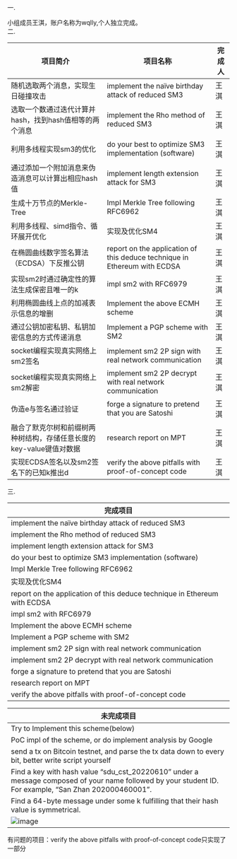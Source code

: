 一.

小组成员王淇，账户名称为wqlly,个人独立完成。  
二.

项目简介	| 项目名称	| 完成人
----------------------------------------------------------------|--------------------------------------------------------------------------------------|-------------
 随机选取两个消息，实现生日碰撞攻击    | implement the naïve birthday attack of reduced SM3 |	王淇
选取一个数通过迭代计算并hash，找到hash值相等的两个消息|   implement the Rho method of reduced SM3	|王淇
利用多线程实现sm3的优化| do your best to optimize SM3 implementation (software)	|王淇
通过添加一个附加消息来伪造消息可以计算出相应hash值| implement length extension attack for SM3	|王淇
生成十万节点的Merkle-Tree	| Impl Merkle Tree following RFC6962  |	王淇
利用多线程、simd指令、循环展开优化 |	实现及优化SM4	| 王淇
在椭圆曲线数字签名算法（ECDSA）下反推公钥	| report on the application of this deduce technique in Ethereum with ECDSA  |	王淇
实现sm2时通过确定性的算法生成保密且唯一的k	| impl sm2 with RFC6979   |	王淇
利用椭圆曲线上点的加减表示信息的增删|Implement the above ECMH scheme  |	王淇
通过公钥加密私钥、私钥加密信息的方式传递消息|Implement a PGP scheme with SM2 | 	王淇
socket编程实现真实网络上sm2签名|implement sm2 2P sign with real network communication |	王淇
socket编程实现真实网络上sm2解密|implement sm2 2P decrypt with real network communication  |	王淇
伪造e与签名通过验证| forge a signature to pretend that you are Satoshi  | 	王淇
融合了默克尔树和前缀树两种树结构，存储任意长度的key-value键值对数据|research report on MPT  |	王淇
实现ECDSA签名以及sm2签名下的已知k推出d|verify the above pitfalls with proof-of-concept code  |王淇


三.

完成项目|
------------------------------------|
implement the naïve birthday attack of reduced SM3   |
implement the Rho method of reduced SM3   |
implement length extension attack for SM3  | 
do your best to optimize SM3 implementation (software)|      
Impl Merkle Tree following RFC6962    |
实现及优化SM4   |
report on the application of this deduce technique in Ethereum with ECDSA   |
impl sm2 with RFC6979   |
Implement the above ECMH scheme   |
Implement a PGP scheme with SM2   |
implement sm2 2P sign with real network communication   |
implement sm2 2P decrypt with real network communication | 
forge a signature to pretend that you are Satoshi   |
research report on MPT  |
verify the above pitfalls with proof-of-concept code  |

未完成项目|
------------------------------------|    
Try to Implement this scheme(below) |
PoC impl of the scheme, or do implement analysis by Google  |
send a tx on Bitcoin testnet, and parse the tx data down to every bit, better write script yourself   |
Find a key with hash value “sdu_cst_20220610” under a message composed of your name followed by your student ID. For example, “San Zhan 202000460001”.  |
Find a 64-byte message under some k fulfilling that their hash value is symmetrical.  |
![image](https://user-images.githubusercontent.com/105595347/181213346-c85d0b42-a9b5-4c7f-835d-0fc893561f2d.png) |

有问题的项目：verify the above pitfalls with proof-of-concept code只实现了一部分
